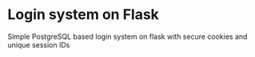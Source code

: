 # Login system on Flask
Simple PostgreSQL based login system on flask with secure cookies and unique session IDs
